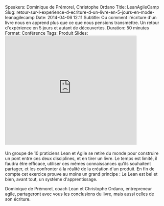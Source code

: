 Speakers: Dominique de Prémorel, Christophe Ordano
Title: LeanAgileCamp
Slug: retour-sur-l-experience-d-ecriture-d-un-livre-en-5-jours-en-mode-leanagilecamp
Date: 2014-04-06 12:11
Subtitle: Ou comment l'écriture d'un livre nous en apprend plus que ce que nous pensions transmettre. Un retour d'expérience en 5 jours et autant de découvertes.
Duration: 50 minutes
Format: Conférence
Tags: Produit
Slides: <iframe src="http://www.slideshare.net/slideshow/embed_code/35214181" width="427" height="356" frameborder="0" marginwidth="0" marginheight="0" scrolling="no" style="border:1px solid #CCC; border-width:1px 1px 0; margin-bottom:5px; max-width: 100%;" allowfullscreen> </iframe>

Un groupe de 10 praticiens Lean et Agile se retire du monde pour construire un pont entre ces deux disciplines, et en tirer un livre. Le temps est limité, il faudra être efficace, utiliser ces mêmes connaissances qu'ils souhaitent partager, et les confronter à la réalité de la création d'un produit. En fin de compte cet exercice prouve au moins un grand principe : Le Lean est bel et bien, avant tout, un système d'apprentissage.

Dominique de Prémorel, coach Lean et Christophe Ordano, entrepreneur agile, partageront avec vous les conclusions du livre, mais aussi celles de son écriture.

